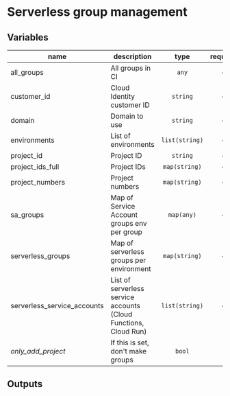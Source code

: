 # Serverless group management

<!-- BEGIN TFDOC -->
## Variables

| name | description | type | required | default |
|---|---|:---: |:---:|:---:|
| all_groups | All groups in CI | <code title="">any</code> | ✓ |  |
| customer_id | Cloud Identity customer ID | <code title="">string</code> | ✓ |  |
| domain | Domain to use | <code title="">string</code> | ✓ |  |
| environments | List of environments | <code title="list&#40;string&#41;">list(string)</code> | ✓ |  |
| project_id | Project ID | <code title="">string</code> | ✓ |  |
| project_ids_full | Project IDs | <code title="map&#40;string&#41;">map(string)</code> | ✓ |  |
| project_numbers | Project numbers | <code title="map&#40;string&#41;">map(string)</code> | ✓ |  |
| sa_groups | Map of Service Account groups env per group | <code title="map&#40;any&#41;">map(any)</code> | ✓ |  |
| serverless_groups | Map of serverless groups per environment | <code title="map&#40;string&#41;">map(string)</code> | ✓ |  |
| serverless_service_accounts | List of serverless service accounts (Cloud Functions, Cloud Run) | <code title="list&#40;string&#41;">list(string)</code> | ✓ |  |
| *only_add_project* | If this is set, don't make groups | <code title="">bool</code> |  | <code title="">false</code> |

## Outputs

<!-- END TFDOC -->
